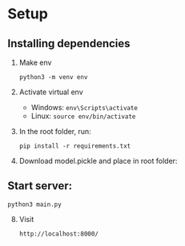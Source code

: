 # Setup
## Installing dependencies
1. Make env

	```python3 -m venv env```

4. Activate virtual env
    - Windows: 
	```env\Scripts\activate```
    - Linux:
    ```source env/bin/activate```

6. In the root folder, run:

    ```pip install -r requirements.txt```

7. Download model.pickle and place in root folder:

## Start server:

```python3 main.py```

8. Visit 

    ```http://localhost:8000/```
